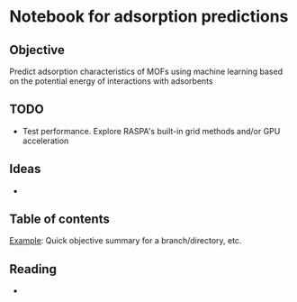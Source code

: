 Notebook for adsorption predictions
===========================

Objective
---------
Predict adsorption characteristics of MOFs using machine learning based on the potential energy of interactions with adsorbents


TODO
----
* Test performance.  Explore RASPA's built-in grid methods and/or GPU acceleration


Ideas
-----
* 



Table of contents
-----------------
[Example](Folder/README.md): Quick objective summary for a branch/directory, etc.


Reading
-------
* 

